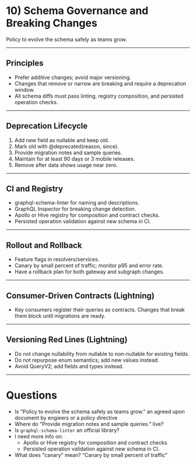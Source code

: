 # 10) Schema Governance and Breaking Changes

Policy to evolve the schema safely as teams grow.

---

## Principles

- Prefer additive changes; avoid major versioning.  
- Changes that remove or narrow are breaking and require a deprecation window.  
- All schema diffs must pass linting, registry composition, and persisted operation checks.

---

## Deprecation Lifecycle

1) Add new field as nullable and keep old.  
2) Mark old with @deprecated(reason, since).  
3) Provide migration notes and sample queries.  
4) Maintain for at least 90 days or 3 mobile releases.  
5) Remove after data shows usage near zero.

---

## CI and Registry

- graphql-schema-linter for naming and descriptions.  
- GraphQL Inspector for breaking change detection.  
- Apollo or Hive registry for composition and contract checks.  
- Persisted operation validation against new schema in CI.

---

## Rollout and Rollback

- Feature flags in resolvers/services.  
- Canary by small percent of traffic; monitor p95 and error rate.  
- Have a rollback plan for both gateway and subgraph changes.

---

## Consumer-Driven Contracts (Lightning)

- Key consumers register their queries as contracts. Changes that break them block until migrations are ready.

---

## Versioning Red Lines (Lightning)

- Do not change nullability from nullable to non-nullable for existing fields.  
- Do not repurpose enum semantics; add new values instead.  
- Avoid QueryV2; add fields and types instead.

---

# Questions

- Is "Policy to evolve the schema safely as teams grow." an agreed upon document by engieers or a policy directive
- Where do "Provide migration notes and sample queries." live?
- Is `graphql-schema-linter` an official library?
- I need more info on:
    - Apollo or Hive registry for composition and contract checks.
    - Persisted operation validation against new schema in CI.
- What does "canary" mean? "Canary by small percent of traffic"